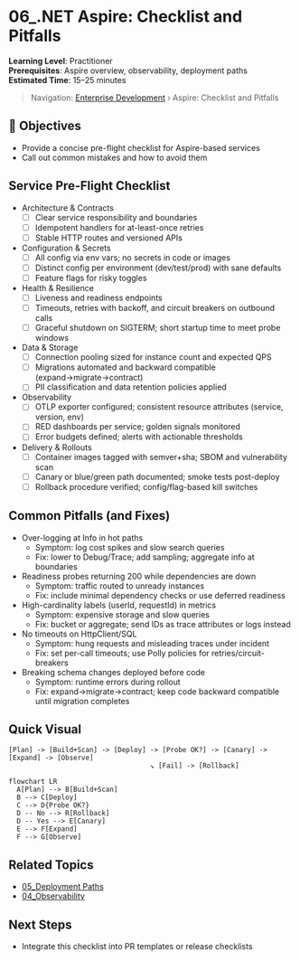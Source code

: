 # 06_.NET Aspire: Checklist and Pitfalls

**Learning Level**: Practitioner  
**Prerequisites**: Aspire overview, observability, deployment paths  
**Estimated Time**: 15–25 minutes

> Navigation: [Enterprise Development](./README.md) › Aspire: Checklist and Pitfalls

## 🎯 Objectives

- Provide a concise pre-flight checklist for Aspire-based services
- Call out common mistakes and how to avoid them

## Service Pre‑Flight Checklist

- Architecture & Contracts
  - [ ] Clear service responsibility and boundaries
  - [ ] Idempotent handlers for at-least-once retries
  - [ ] Stable HTTP routes and versioned APIs
- Configuration & Secrets
  - [ ] All config via env vars; no secrets in code or images
  - [ ] Distinct config per environment (dev/test/prod) with sane defaults
  - [ ] Feature flags for risky toggles
- Health & Resilience
  - [ ] Liveness and readiness endpoints
  - [ ] Timeouts, retries with backoff, and circuit breakers on outbound calls
  - [ ] Graceful shutdown on SIGTERM; short startup time to meet probe windows
- Data & Storage
  - [ ] Connection pooling sized for instance count and expected QPS
  - [ ] Migrations automated and backward compatible (expand→migrate→contract)
  - [ ] PII classification and data retention policies applied
- Observability
  - [ ] OTLP exporter configured; consistent resource attributes (service, version, env)
  - [ ] RED dashboards per service; golden signals monitored
  - [ ] Error budgets defined; alerts with actionable thresholds
- Delivery & Rollouts
  - [ ] Container images tagged with semver+sha; SBOM and vulnerability scan
  - [ ] Canary or blue/green path documented; smoke tests post-deploy
  - [ ] Rollback procedure verified; config/flag-based kill switches

## Common Pitfalls (and Fixes)

- Over-logging at Info in hot paths
  - Symptom: log cost spikes and slow search queries
  - Fix: lower to Debug/Trace; add sampling; aggregate info at boundaries
- Readiness probes returning 200 while dependencies are down
  - Symptom: traffic routed to unready instances
  - Fix: include minimal dependency checks or use deferred readiness
- High-cardinality labels (userId, requestId) in metrics
  - Symptom: expensive storage and slow queries
  - Fix: bucket or aggregate; send IDs as trace attributes or logs instead
- No timeouts on HttpClient/SQL
  - Symptom: hung requests and misleading traces under incident
  - Fix: set per-call timeouts; use Polly policies for retries/circuit-breakers
- Breaking schema changes deployed before code
  - Symptom: runtime errors during rollout
  - Fix: expand→migrate→contract; keep code backward compatible until migration completes

## Quick Visual

```text
[Plan] -> [Build+Scan] -> [Deploy] -> [Probe OK?] -> [Canary] -> [Expand] -> [Observe]
                                   ↘ [Fail] -> [Rollback]
```

```mermaid
flowchart LR
  A[Plan] --> B[Build+Scan]
  B --> C[Deploy]
  C --> D{Probe OK?}
  D -- No --> R[Rollback]
  D -- Yes --> E[Canary]
  E --> F[Expand]
  F --> G[Observe]
```

## Related Topics

- [05_Deployment Paths](./05_DotNet-Aspire-Deployment-Paths.md)
- [04_Observability](./04_DotNet-Aspire-Observability.md)

## Next Steps

- Integrate this checklist into PR templates or release checklists
